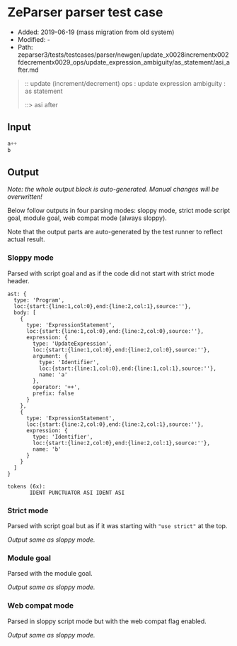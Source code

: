 # ZeParser parser test case

- Added: 2019-06-19 (mass migration from old system)
- Modified: -
- Path: zeparser3/tests/testcases/parser/newgen/update_x0028incrementx002fdecrementx0029_ops/update_expression_ambiguity/as_statement/asi_after.md

> :: update (increment/decrement) ops : update expression ambiguity : as statement
>
> ::> asi after

## Input

`````js
a++
b
`````

## Output

_Note: the whole output block is auto-generated. Manual changes will be overwritten!_

Below follow outputs in four parsing modes: sloppy mode, strict mode script goal, module goal, web compat mode (always sloppy).

Note that the output parts are auto-generated by the test runner to reflect actual result.

### Sloppy mode

Parsed with script goal and as if the code did not start with strict mode header.

`````
ast: {
  type: 'Program',
  loc:{start:{line:1,col:0},end:{line:2,col:1},source:''},
  body: [
    {
      type: 'ExpressionStatement',
      loc:{start:{line:1,col:0},end:{line:2,col:0},source:''},
      expression: {
        type: 'UpdateExpression',
        loc:{start:{line:1,col:0},end:{line:2,col:0},source:''},
        argument: {
          type: 'Identifier',
          loc:{start:{line:1,col:0},end:{line:1,col:1},source:''},
          name: 'a'
        },
        operator: '++',
        prefix: false
      }
    },
    {
      type: 'ExpressionStatement',
      loc:{start:{line:2,col:0},end:{line:2,col:1},source:''},
      expression: {
        type: 'Identifier',
        loc:{start:{line:2,col:0},end:{line:2,col:1},source:''},
        name: 'b'
      }
    }
  ]
}

tokens (6x):
       IDENT PUNCTUATOR ASI IDENT ASI
`````

### Strict mode

Parsed with script goal but as if it was starting with `"use strict"` at the top.

_Output same as sloppy mode._

### Module goal

Parsed with the module goal.

_Output same as sloppy mode._

### Web compat mode

Parsed in sloppy script mode but with the web compat flag enabled.

_Output same as sloppy mode._
